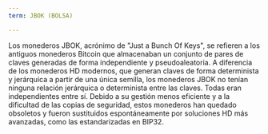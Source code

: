 ```yaml
---
term: JBOK (BOLSA)

---
```

Los monederos JBOK, acrónimo de "Just a Bunch Of Keys", se refieren a los antiguos monederos Bitcoin que almacenaban un conjunto de pares de claves generadas de forma independiente y pseudoaleatoria. A diferencia de los monederos HD modernos, que generan claves de forma determinista y jerárquica a partir de una única semilla, los monederos JBOK no tenían ninguna relación jerárquica o determinista entre las claves. Todas eran independientes entre sí. Debido a su gestión menos eficiente y a la dificultad de las copias de seguridad, estos monederos han quedado obsoletos y fueron sustituidos espontáneamente por soluciones HD más avanzadas, como las estandarizadas en BIP32.